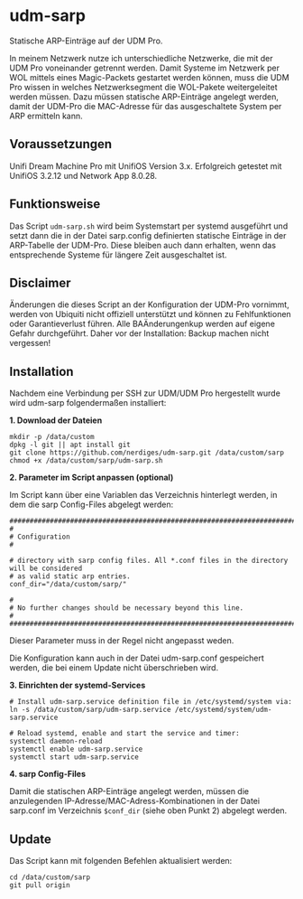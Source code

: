 # udm-sarp
Statische ARP-Einträge auf der UDM Pro.

In meinem Netzwerk nutze ich unterschiedliche Netzwerke, die mit der UDM Pro voneinander getrennt werden. Damit Systeme im Netzwerk per WOL mittels eines Magic-Packets gestartet werden können, muss die UDM Pro wissen in welches Netzwerksegment die WOL-Pakete weitergeleitet werden müssen. Dazu müssen statische ARP-Einträge angelegt werden, damit der UDM-Pro die MAC-Adresse für das ausgeschaltete System per ARP ermitteln kann.

## Voraussetzungen
Unifi Dream Machine Pro mit UnifiOS Version 3.x. Erfolgreich getestet mit UnifiOS 3.2.12 und Network App 8.0.28.

## Funktionsweise
Das Script `udm-sarp.sh` wird beim Systemstart per systemd ausgeführt und setzt dann die in der Datei sarp.config definierten statische Einträge in der ARP-Tabelle der UDM-Pro. Diese bleiben auch dann erhalten, wenn das entsprechende Systeme für längere Zeit ausgeschaltet ist.

## Disclaimer
Änderungen die dieses Script an der Konfiguration der UDM-Pro vornimmt, werden von Ubiquiti nicht offiziell unterstützt und können zu Fehlfunktionen oder Garantieverlust führen. Alle BAÄnderungenkup werden auf eigene Gefahr durchgeführt. Daher vor der Installation: Backup machen nicht vergessen!

## Installation
Nachdem eine Verbindung per SSH zur UDM/UDM Pro hergestellt wurde wird udm-sarp folgendermaßen installiert:

**1. Download der Dateien**

```
mkdir -p /data/custom
dpkg -l git || apt install git
git clone https://github.com/nerdiges/udm-sarp.git /data/custom/sarp
chmod +x /data/custom/sarp/udm-sarp.sh
```

**2. Parameter im Script anpassen (optional)**

Im Script kann über eine Variablen das Verzeichnis hinterlegt werden, in dem die sarp Config-Files abgelegt werden:

```
##############################################################################################
#
# Configuration
#

# directory with sarp config files. All *.conf files in the directory will be considered 
# as valid static arp entries.
conf_dir="/data/custom/sarp/"

#
# No further changes should be necessary beyond this line.
#
##############################################################################################
```

Dieser Parameter muss in der Regel nicht angepasst weden.

Die Konfiguration kann auch in der Datei udm-sarp.conf gespeichert werden, die bei einem Update nicht überschrieben wird.

**3. Einrichten der systemd-Services**

```
# Install udm-sarp.service definition file in /etc/systemd/system via:
ln -s /data/custom/sarp/udm-sarp.service /etc/systemd/system/udm-sarp.service

# Reload systemd, enable and start the service and timer:
systemctl daemon-reload
systemctl enable udm-sarp.service
systemctl start udm-sarp.service
```

**4. sarp Config-Files**

Damit die statischen ARP-Einträge angelegt werden, müssen die anzulegenden IP-Adresse/MAC-Adress-Kombinationen in der Datei sarp.conf im Verzeichnis `$conf_dir` (siehe oben Punkt 2) abgelegt werden.

## Update

Das Script kann mit folgenden Befehlen aktualisiert werden:
```
cd /data/custom/sarp
git pull origin
```
